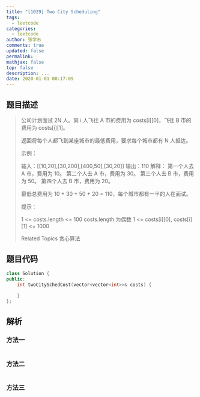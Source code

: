 ```yaml
---
title: "[1029] Two City Scheduling"
tags:
  - leetcode
categories:
  - leetcode
author: 张学志
comments: true
updated: false
permalink:
mathjax: false
top: false
description: ...
date: 2020-01-01 00:17:09
---
```


## 题目描述

> 公司计划面试 2N 人。第 i 人飞往 A 市的费用为 costs[i][0]，飞往 B 市的费用为 costs[i][1]。 
> 
> 返回将每个人都飞到某座城市的最低费用，要求每个城市都有 N 人抵达。 
> 
> 
> 
> 示例： 
> 
> 输入：[[10,20],[30,200],[400,50],[30,20]]
> 输出：110
> 解释：
> 第一个人去 A 市，费用为 10。
> 第二个人去 A 市，费用为 30。
> 第三个人去 B 市，费用为 50。
> 第四个人去 B 市，费用为 20。
> 
> 最低总费用为 10 + 30 + 50 + 20 = 110，每个城市都有一半的人在面试。
> 
> 
> 
> 
> 提示： 
> 
> 
> 1 <= costs.length <= 100 
> costs.length 为偶数 
> 1 <= costs[i][0], costs[i][1] <= 1000 
> 
> Related Topics 贪心算法

## 题目代码

```cpp
class Solution {
public:
    int twoCitySchedCost(vector<vector<int>>& costs) {
        
    }
};
```

## 解析

### 方法一

```cpp

```

### 方法二

```cpp

```

### 方法三

```cpp

```

